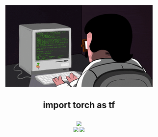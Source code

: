 <!--
**FreeRotate/FreeRotate** is a ✨ _special_ ✨ repository because its `README.md` (this file) appears on your GitHub profile.

Here are some ideas to get you started:
### Hi there 👋
- 🔭 I’m currently working on ...
- 🌱 I’m currently learning ...
- 👯 I’m looking to collaborate on ...
- 🤔 I’m looking for help with ...
- 💬 Ask me about ...
- 📫 How to reach me: ...
- 😄 Pronouns: ...
- ⚡ Fun fact: ...
-->

<!-- 敲代码的图片 -->
<div align="center">
  <img src="./coding.gif"/>
  <h1>import torch as tf</h1>
</div>
<br>

<!-- 连续提交代码天数记录 -->
<div align="center">
  <img height="180px" src="https://github-readme-streak-stats.herokuapp.com?user=FreeRotate&theme=dark&date_format=M%20j%5B%2C%20Y%5D" />
</div>

<!-- GitHub数据统计 -->
<div align="center">
  <img height="150px" src="https://github-readme-stats.vercel.app/api?username=FreeRotate&show_icons=true&theme=great-gatsby" />
  <img height="150px" src="https://github-readme-stats.vercel.app/api/top-langs/?username=FreeRotate&show_icons=true&theme=great-gatsby" />
</div>
<br>

